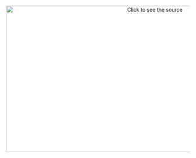 <div align="center">
	<br>
	<a href="https://github.com/ghulamyazdani/ghulamyazdani/blame/main/header.svg">
		<img src="header.svg" width="800" height="400" alt="Click to see the source">
	</a>
	<br>
</div>



<br>
<br>
<br>
<br>
<br>
<br>
